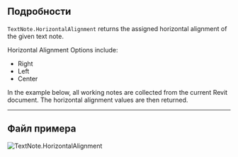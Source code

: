 ## Подробности
`TextNote.HorizontalAlignment` returns the assigned horizontal alignment of the given text note.

Horizontal Alignment Options include:
- Right
- Left
- Center

In the example below, all working notes are collected from the current Revit document. The horizontal alignment values are then returned.

___
## Файл примера

![TextNote.HorizontalAlignment](./Revit.Elements.TextNote.HorizontalAlignment_img.jpg)
